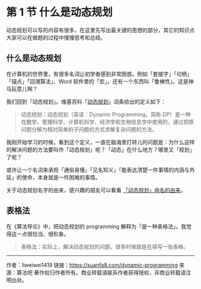 # 第 1 节 什么是动态规划

动态规划可以写的内容有很多，在这里先写出最关键的思想的部分，其它的知识点大家可以在做题的过程中慢慢思考和总结。

## 什么是动态规划

在计算机的世界里，有很多名词让初学者感到非常困惑。例如「套接字」「句柄」「锚点」「回溯算法」、Word 软件里的「宏」。还有一个东西叫「鲁棒性」。这是神马玩意儿啊？

我们回到「动态规划」。维基百科「[动态规划](https://zh.wikipedia.org/wiki/%E5%8A%A8%E6%80%81%E8%A7%84%E5%88%92)」词条给出的定义如下：

> 动态规划：动态规划（英语：Dynamic Programming，简称 DP）是一种在数学、管理科学、计算机科学、经济学和生物信息学中使用的，通过把原问题分解为相对简单的子问题的方式求解复杂问题的方法。

我刚开始学习的时候，看到这个定义，一直在脑海里打转儿的问题是：为什么这样的解决问题的方法要叫作「动态规划」呢？「动态」在什么地方？哪里又「规划」了呢？

或许让一个名词来承担「通俗易懂」「见名知义」「能表达清楚一件事情的内涵与外延」的使命，本身就是一件困难的事情。

关于动态规划名字的由来，感兴趣的朋友可以看看 [「动态规划」命名的由来](https://mp.weixin.qq.com/s/SbDSIYQNPRwsnPPmNte_7w)。

## 表格法

在《算法导论》中，把动态规划的 programming 解释为「是一种表格法」。我觉得这一点很恰当、很形象。

> 表格法：实际上，解决动态规划的问题，很多时候就是在填写一张表格。



---

作者：liweiwei1419
链接：https://suanfa8.com/dynamic-programming
来源：算法吧
著作权归作者所有。商业转载请联系作者获得授权，非商业转载请注明出处。